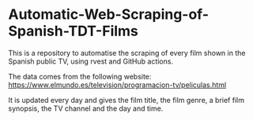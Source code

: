 # Automatic-Web-Scraping-of-Spanish-TDT-Films
This is a repository to automatise the scraping of every film shown in the Spanish public TV, using rvest and GitHub actions.

The data comes from the following website: https://www.elmundo.es/television/programacion-tv/peliculas.html

It is updated every day and gives the film title, the film genre, a brief film synopsis, the TV channel and the day and time.
